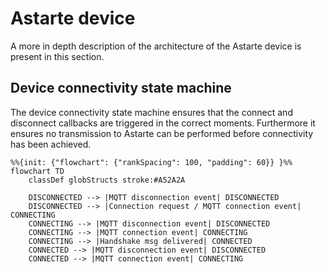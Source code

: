 <!--
Copyright 2024 SECO Mind Srl

SPDX-License-Identifier: Apache-2.0
-->

# Astarte device

A more in depth description of the architecture of the Astarte device is present in this section.

## Device connectivity state machine

The device connectivity state machine ensures that the connect and disconnect callbacks are
triggered in the correct moments. Furthermore it ensures no transmission to Astarte can be
performed before connectivity has been achieved.

```mermaid
%%{init: {"flowchart": {"rankSpacing": 100, "padding": 60}} }%%
flowchart TD
    classDef globStructs stroke:#A52A2A

    DISCONNECTED --> |MQTT disconnection event| DISCONNECTED
    DISCONNECTED --> |Connection request / MQTT connection event| CONNECTING
    CONNECTING --> |MQTT disconnection event| DISCONNECTED
    CONNECTING --> |MQTT connection event| CONNECTING
    CONNECTING --> |Handshake msg delivered| CONNECTED
    CONNECTED --> |MQTT disconnection event| DISCONNECTED
    CONNECTED --> |MQTT connection event| CONNECTING
```
